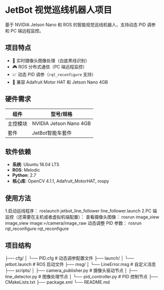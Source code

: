 # JetBot 视觉巡线机器人项目

基于 NVIDIA Jetson Nano 和 ROS 的智能视觉巡线机器人，支持动态 PID 调参和 PC 端远程监控。

## 项目特点

- 🚗 实时摄像头图像处理（白底黑线识别）
- 🎮 ROS 分布式通信（PC 端远程监控）
- 📈 动态 PID 调参（`rqt_reconfigure` 支持）
- 🔧 兼容 Adafruit Motor HAT 和 Jetson Nano 4GB

## 硬件需求
| 组件               | 型号/规格                  |
|--------------------|----------------------------|
| 主控模块            | NVIDIA Jetson Nano 4GB     |
| 套件                | JetBot智能车套件            |

## 软件依赖
- **系统**: Ubuntu 18.04 LTS
- **ROS**: Melodic
- **Python**: 2.7
- **核心库**: OpenCV 4.1.1, Adafruit_MotorHAT, rospy

## 使用方法
1.启动巡线程序：
    roslaunch jetbot_line_follower line_follower.launch
2.PC 端监控（还需要在主机或者虚拟机端配置）：
    查看摄像头图像：
    rosrun image_view image_view image:=/camera/image_raw
    动态调整 PID 参数：
    rosrun rqt_reconfigure rqt_reconfigure
## 项目结构
├── cfg/
│   └── PID.cfg               # 动态调参配置文件
├── launch/
│   └── jetbot.launch         # ROS 启动文件
├── msg/
│   └── LineError.msg         # 自定义消息
├── scripts/
│   ├── camera_publisher.py   # 摄像头驱动节点
│   ├── line_detector.py      # 图像处理节点
│   └── pid_controller.py     # PID 控制节点
├── CMakeLists.txt
├── package.xml
└── README.md
